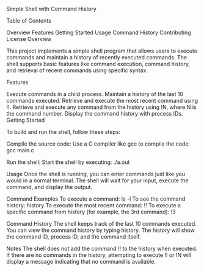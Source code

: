 Simple Shell with Command History

Table of Contents

Overview
Features
Getting Started
Usage
Command History
Contributing
License
Overview

This project implements a simple shell program that allows users to execute commands and maintain a history of recently executed commands. The shell supports basic features like command execution, command history, and retrieval of recent commands using specific syntax.

Features

Execute commands in a child process.
Maintain a history of the last 10 commands executed.
Retrieve and execute the most recent command using !!.
Retrieve and execute any command from the history using !N, where N is the command number.
Display the command history with process IDs.
Getting Started

To build and run the shell, follow these steps:

Compile the source code: Use a C compiler like gcc to compile the code:
gcc main.c

Run the shell: Start the shell by executing:
./a.out

Usage
Once the shell is running, you can enter commands just like you would in a normal terminal. The shell will wait for your input, execute the command, and display the output.

Command Examples
To execute a command:
ls -l
To see the command history:
history
To execute the most recent command:
!!
To execute a specific command from history (for example, the 3rd command):
!3

Command History
The shell keeps track of the last 10 commands executed. You can view the command history by typing history. The history will show the command ID, process ID, and the command itself.

Notes
The shell does not add the command !! to the history when executed.
If there are no commands in the history, attempting to execute !! or !N will display a message indicating that no command is available.
